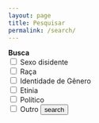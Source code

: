 ```yaml
---
layout: page
title: Pesquisar
permalink: /search/
---
```


<form action="/search.html" method="get">
  <label for="search-filters" style="font-weight: bold">Busca</label><br>
  <input type="checkbox" id="sexual_community" name="sexual_community" value="sexual">
  <label for="sexual_community">Sexo disidente</label><br>
  <input type="checkbox" id="race_community" name="race_community" value="race">
  <label for="race_community">Raça</label><br>
  <input type="checkbox" id="gender_community" name="gender_community" value="gender">
  <label for="gender_community">Identidade de Gênero</label><br>
  <input type="checkbox" id="ethnicity_community" name="ethnicity_community" value="ethnicity">
  <label for="ethnicity_community">Etinia</label><br>
  <input type="checkbox" id="political_community" name="political_community" value="political">
  <label for="political_community">Político</label><br>
  <input type="checkbox" id="other_community" name="other_community" value="other">
  <label for="other_community">Outro</label>
  <input type="submit" value="search">
</form>

<ul id="search-results"></ul>

<script>
  window.store = {
    {% for post in site.posts %}
      "{{ post.url | slugify }}": {
        "title": "{{ post.title | xml_escape }}",
        "categories": "{{ post.categories | xml_escape }}",
        "summary": "{{ post.summary | xml_escape }}",
        "url": "{{ post.url | xml_escape }}"
      }
      {% unless forloop.last %},{% endunless %}
    {% endfor %}
  };
</script>
